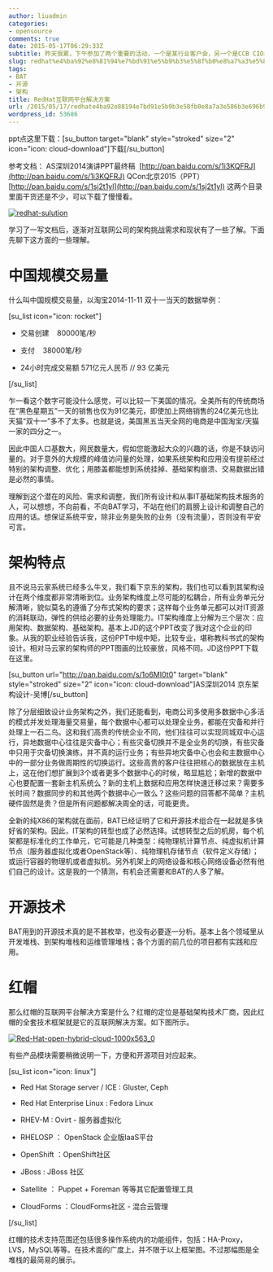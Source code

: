 ```yaml
---
author: liuadmin
categories:
- opensource
comments: true
date: 2015-05-17T06:29:33Z
subtitle: 昨天很累，下午参加了两个重要的活动，一个是某行业客户会，另一个是CCB CIO来访公司。针对这个特殊意义的客户会，我准备了ppt，为了准备这个ppt我学习并总结了一些互联网公司数据中心应用和架构的特点。
slug: redhat%e4%ba%92%e8%81%94%e7%bd%91%e5%b9%b3%e5%8f%b0%e8%a7%a3%e5%86%b3%e6%96%b9%e6%a1%88
tags:
- BAT
- 开源
- 架构
title: RedHat互联网平台解决方案
url: /2015/05/17/redhate4ba92e88194e7bd91e5b9b3e58fb0e8a7a3e586b3e696b9e6a188/
wordpress_id: 53686
---
```


ppt点这里下载：[su_button target="blank" style="stroked" size="2" icon="icon: cloud-download"]下载[/su_button]

参考文档：
AS深圳2014演讲PPT最终稿  [http://pan.baidu.com/s/1i3KQFRJ](http://pan.baidu.com/s/1i3KQFRJ)
QCon北京2015（PPT） [http://pan.baidu.com/s/1sj2t1yl](http://pan.baidu.com/s/1sj2t1yl)
这两个目录里面干货还是不少，可以下载了慢慢看。

[![redhat-sulution](http://cdn1.martinliu.cn/wp-content/uploads/2015/05/redhat-sulution.jpg)](http://cdn1.martinliu.cn/wp-content/uploads/2015/05/redhat-sulution.jpg)

学习了一写文档后，逐渐对互联网公司的架构挑战需求和现状有了一些了解。下面先聊下这方面的一些理解。


# 中国规模交易量


什么叫中国规模交易量，以淘宝2014-11-11 双十一当天的数据举例：

[su_list icon="icon: rocket"]



	
  * 交易创建    80000笔/秒

	
  * 支付    38000笔/秒

	
  * 24小时完成交易额 571亿元人民币 // 93 亿美元


[/su_list]

乍一看这个数字可能没什么感觉，可以比较一下美国的情况。全美所有的传统商场在“黑色星期五”一天的销售也仅为91亿美元，即使加上网络销售的24亿美元也比天猫“双十一”多不了太多。也就是说，美国黑五当天全网的电商是中国淘宝/天猫一家的四分之一。

因此中国人口基数大，网民数量大，假如您能激起大众的兴趣的话，你是不缺访问量的。对于意外的大规模的峰值访问量的处理，如果系统架构和应用没有提前经过特别的架构调整、优化；用膝盖都能想到系统挂掉、基础架构崩溃、交易数据出错是必然的事情。

理解到这个潜在的风险、需求和调整，我们所有设计和从事IT基础架构技术服务的人，可以想想，不向前看，不向BAT学习，不站在他们的肩膀上设计和调整自己的应用的话。想保证系统平安，除非业务是失败的业务（没有流量），否则没有平安可言。


# 架构特点


且不说马云家系统已经多么牛叉，我们看下京东的架构，我们也可以看到其架构设计在两个维度都非常清晰到位。业务架构维度上尽可能的松耦合，所有业务单元分解清晰，貌似莫名的遵循了分布式架构的要求；这样每个业务单元都可以对IT资源的消耗联动，弹性的供给必要的业务处理能力。IT架构维度上分解为三个层次：应用架构、数据架构、基础架构。基本上JD的这个PPT改变了我对这个企业的印象。从我的职业经验告诉我，这份PPT中规中矩，比较专业，堪称教科书式的架构设计。相对马云家的架构师的PPT图画的比较豪放，风格不同。JD这份PPT下载在这里。

[su_button url="http://pan.baidu.com/s/1o6MI0t0" target="blank" style="stroked" size="2" icon="icon: cloud-download"]AS深圳2014 京东架构设计-吴博[/su_button]

除了分层细致设计业务架构之外，我们还能看到，电商公司多使用多数据中心多活的模式并发处理海量交易量，每个数据中心都可以处理全业务，都能在灾备和并行处理上一石二鸟。这和我们高贵的传统企业不同，他们往往可以实现同城双中心运行，异地数据中心往往是灾备中心；有些灾备切换并不是全业务的切换，有些灾备中只用于灾备切换演练，并不真的运行业务；有些异地灾备中心也会和主数据中心中的一部分业务做周期性的切换运行。这些高贵的客户往往把核心的数据放在主机上，这在他们想扩展到3个或者更多个数据中心的时候，略显尴尬；新增的数据中心也要配置一套新主机系统么？新的主机上数据和应用怎样快速迁移过来？需要多长时间？数据同步的和其他两个数据中心一致么？这些问题的回答都不简单？主机硬件固然是贵？但是所有问题都解决周全的话，可能更贵。

全新的纯X86的架构就在面前，BAT已经证明了它和开源技术组合在一起就是多快好省的架构。因此，IT架构的转型也成了必然选择。试想转型之后的机房，每个机架都是标准化的工作单元，它可能是几种类型：纯物理机计算节点、纯虚拟机计算节点（服务器虚拟化或者OpenStack等）、纯物理机存储节点（软件定义存储）；或运行容器的物理机或者虚拟机。另外机架上的网络设备和核心网络设备必然有他们自己的设计。这是我的一个猜测，有机会还需要和BAT的人多了解。


# 开源技术


BAT用到的开源技术真的是不甚枚举，也没有必要逐一分析。基本上各个领域里从开发堆栈、到架构堆栈和运维管理堆栈；各个方面的前几位的项目都有实践和应用。


# 红帽


那么红帽的互联网平台解决方案是什么？红帽的定位是基础架构技术厂商，因此红帽的全套技术框架就是它的互联网解决方案。如下图所示。

[![Red-Hat-open-hybrid-cloud-1000x563_0](http://cdn1.martinliu.cn/wp-content/uploads/2015/05/Red-Hat-open-hybrid-cloud-1000x563_0.png)](http://cdn1.martinliu.cn/wp-content/uploads/2015/05/Red-Hat-open-hybrid-cloud-1000x563_0.png)

有些产品模块需要稍微说明一下，方便和开源项目对应起来。

[su_list icon="icon: linux"]



	
  * Red Hat Storage server / ICE : Gluster, Ceph

	
  * Red Hat Enterprise Linux : Fedora Linux

	
  * RHEV-M : Ovirt - 服务器虚拟化

	
  * RHELOSP ： OpenStack 企业版IaaS平台

	
  * OpenShift ：OpenShift社区

	
  * JBoss : JBoss 社区

	
  * Satellite ： Puppet + Foreman 等等其它配置管理工具

	
  * CloudForms ：CloudForms社区 - 混合云管理


[/su_list]

红帽的技术支持范围还包括很多操作系统内的功能组件，包括：HA-Proxy，LVS，MySQL等等。在技术面的广度上，并不限于以上框架图。不过那幅图是全堆栈的最简易的展示。
